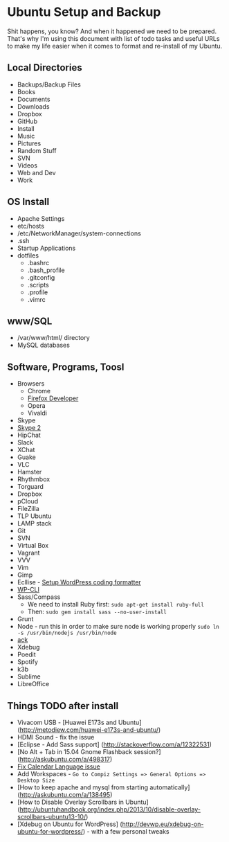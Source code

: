 # Ubuntu Setup and Backup

Shit happens, you know? And when it happened we need to be prepared. That's why I'm using this document 
with list of todo tasks and useful URLs to make my life easier when it comes to format and re-install of my Ubuntu.

## Local Directories
* Backups/Backup Files
* Books
* Documents
* Downloads
* Dropbox
* GitHub
* Install
* Music
* Pictures
* Random Stuff
* SVN
* Videos
* Web and Dev
* Work

## OS Install
* Apache Settings
* etc/hosts
* /etc/NetworkManager/system-connections
* .ssh
* Startup Applications
* dotfiles
  * .bashrc
  * .bash_profile
  * .gitconfig
  * .scripts
  * .profile
  * .vimrc

## www/SQL
* /var/www/html/ directory
* MySQL databases

## Software, Programs, Toosl
* Browsers
  * Chrome
  * [Firefox Developer](http://askubuntu.com/a/548005)
  * Opera
  * Vivaldi
* Skype
* [Skype 2](http://blog.metodiew.com/vtora-skype-instantsiya-secondary-skype-pod-ubuntu-12-04/)
* HipChat
* Slack
* XChat
* Guake
* VLC
* Hamster
* Rhythmbox
* Torguard
* Dropbox
* pCloud
* FileZilla
* TLP Ubuntu
* LAMP stack
* Git
* SVN
* Virtual Box
* Vagrant
* VVV
* Vim
* Gimp
* Ecllise - [Setup WordPress coding formatter](https://github.com/metodiew/My-Misc/blob/master/Eclipse-PDT/eclipse-WordPress-formatter.xml)
* [WP-CLI](http://wp-cli.org/#installing)
* Sass/Compass
  * We need to install Ruby first: `sudo apt-get install ruby-full`
  * Then: `sudo gem install sass --no-user-install`
* Grunt
* Node - run this in order to make sure node is working properly `sudo ln -s /usr/bin/nodejs /usr/bin/node`
* [ack](http://metodiew.com/install-ack-on-ubuntu/)
* Xdebug
* Poedit
* Spotify
* k3b
* Sublime
* LibreOffice

## Things TODO after install
* Vivacom USB - [Huawei E173s and Ubuntu] (http://metodiew.com/huawei-e173s-and-ubuntu/)
* HDMI Sound - fix the issue
* [Eclipse - Add Sass support] (http://stackoverflow.com/a/12322531)
* [No Alt + Tab in 15.04 Gnome Flashback session?] (http://askubuntu.com/a/498317)
* [Fix Calendar Language issue](http://askubuntu.com/a/288365)
* Add Workspaces - `Go to Compiz Settings => General Options => Desktop Size`
* [How to keep apache and mysql from starting automatically] (http://askubuntu.com/a/138495)
* [How to Disable Overlay Scrollbars in Ubuntu] (http://ubuntuhandbook.org/index.php/2013/10/disable-overlay-scrollbars-ubuntu13-10/)
* [Xdebug on Ubuntu for WordPress] (http://devwp.eu/xdebug-on-ubuntu-for-wordpress/) - with a few personal tweaks
